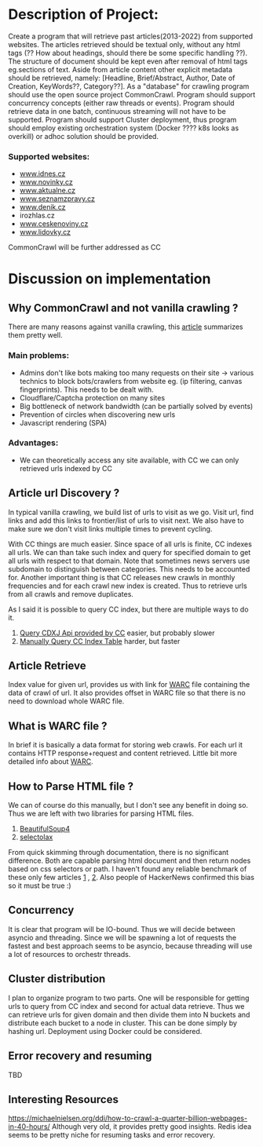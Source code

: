 # Description of Project:

Create a program that will retrieve past articles(2013-2022) from supported websites.
The articles retrieved should be textual only, without any html tags (?? How about headings, should there be some specific handling ??). The structure of document should be kept even after removal of html tags eg.sections of text. Aside from article content other explicit metadata should be retrieved, namely: [Headline, Brief/Abstract, Author, Date of Creation, KeyWords??, Category??]. As a "database" for crawling program should use the open source project CommonCrawl. Program should support concurrency concepts (either raw threads or events). Program should retrieve data in one batch, continuous streaming will not have to be supported. Program should support Cluster deployment, thus program should employ existing orchestration system (Docker ???? k8s looks as overkill) or adhoc solution should be provided.

### Supported websites:
- www.idnes.cz
- www.novinky.cz
- www.aktualne.cz
- www.seznamzpravy.cz
- www.denik.cz
- irozhlas.cz
- www.ceskenoviny.cz
- www.lidovky.cz


CommonCrawl will be further addressed as CC
# Discussion on implementation

## Why CommonCrawl and not vanilla crawling ?
There are many reasons against vanilla crawling, this [article](https://scrapeops.io/blog/the-state-of-web-scraping-2022/) summarizes them pretty well.

### Main problems:
- Admins don't like bots making too many requests on their site -> various technics to block bots/crawlers from website eg. (ip filtering, canvas fingerprints). This needs to be dealt with.
- Cloudflare/Captcha protection on many sites
- Big bottleneck of network bandwidth (can be partially solved by events)
- Prevention of circles when discovering new urls
- Javascript rendering (SPA)

### Advantages:
- We can theoretically access any site available, with CC we can only retrieved urls indexed by CC

## Article url Discovery ?
In typical vanilla crawling, we build list of urls to visit as we go. Visit url, find links and add this links to frontier/list of urls to visit next. We also have to make sure we don't visit links multiple times to prevent cycling.

With CC things are much easier. Since space of all urls is finite, CC indexes all urls. We can than take such index and query for specified domain to get all urls with respect to that domain. Note that sometimes news servers use subdomain to distinguish between categories. This needs to be accounted for. Another important thing is that CC releases new crawls in monthly frequencies and for each crawl new index is created. Thus to retrieve urls from all crawls and remove duplicates.

As I said it is possible to query CC index, but there are multiple ways to do it.
1. [Query CDXJ Api provided by CC](https://pywb.readthedocs.io/en/latest/manual/cdxserver_api.html#api-reference) easier, but probably slower
2. [Manually Query CC Index Table](https://github.com/commoncrawl/cc-index-table/blob/master/README.md) harder, but faster

## Article Retrieve
Index value for given url, provides us with link for [WARC](https://www.iso.org/obp/ui/#!iso:std:68004:en) file containing the data of crawl of url. It also provides offset in WARC file so that there is no need to download whole WARC file.

## What is WARC file ?
In brief it is basically a data format for storing web crawls. For each url it contains HTTP response+request and content retrieved. Little bit more detailed info about [WARC](https://archive-it.org/blog/post/the-stack-warc-file/).

## How to Parse HTML file ?
We can of course do this manually, but I don't see any benefit in doing so.
Thus we are left with two libraries for parsing HTML files.
1. [BeautifulSoup4](https://www.crummy.com/software/BeautifulSoup/bs4/doc)
2. [selectolax](https://selectolax.readthedocs.io/en/latest/lexbor.html)

From quick skimming through documentation, there is no significant difference. Both are capable parsing html document and then return nodes based on css selectors or path. I haven't found any reliable benchmark of these only few articles [1](https://medium.com/@ArtMyftiu/web-data-extraction-in-its-multitudes-using-python-b5849b92931c) , [2](https://rushter.com/blog/python-fast-html-parser/). Also people of HackerNews confirmed this bias so it must be true :)

## Concurrency
It is clear that program will be IO-bound. Thus we will decide between asyncio and threading. Since we will be spawning a lot of requests the fastest and best approach seems to be asyncio, because threading will use a lot of resources to orchestr threads.

## Cluster distribution
I plan to organize program to two parts. One will be responsible for getting urls to query from CC index and second for actual data retrieve. Thus we can retrieve urls for given domain and then divide them into N buckets and distribute each bucket to a node in cluster. This can be done simply by hashing url. Deployment using Docker could be considered.

## Error recovery and resuming
TBD



## Interesting Resources
https://michaelnielsen.org/ddi/how-to-crawl-a-quarter-billion-webpages-in-40-hours/ Although very old, it provides pretty good insights.
Redis idea seems to be pretty niche for resuming tasks and error recovery.
















